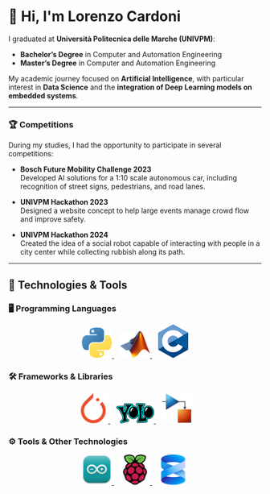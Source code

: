 # 👋 Hi, I'm Lorenzo Cardoni

I graduated at **Università Politecnica delle Marche (UNIVPM)**:
- **Bachelor’s Degree** in Computer and Automation Engineering  
- **Master’s Degree** in Computer and Automation Engineering  

My academic journey focused on **Artificial Intelligence**, with particular interest in **Data Science** and the **integration of Deep Learning models on embedded systems**.

---

### 🏆 Competitions
During my studies, I had the opportunity to participate in several competitions:

- **Bosch Future Mobility Challenge 2023**  
  Developed AI solutions for a 1:10 scale autonomous car, including recognition of street signs, pedestrians, and road lanes.  

- **UNIVPM Hackathon 2023**  
  Designed a website concept to help large events manage crowd flow and improve safety.  

- **UNIVPM Hackathon 2024**  
  Created the idea of a social robot capable of interacting with people in a city center while collecting rubbish along its path.  

---

## 🔧 Technologies & Tools

### 🖥️ Programming Languages
<p align="center">
    <a href="https://www.python.org/">
        <img src="icons/Python.png" width="60" title="Python">
    </a> &nbsp;&nbsp;
    <a href="https://www.mathworks.com/products/matlab">
        <img src="icons/Matlab.png" width="60" title="Matlab">
    </a> &nbsp;&nbsp;
    <a href="https://en.wikipedia.org/wiki/C_(programming_language)">
        <img src="icons/C.png" width="60" title="C">
    </a> 
</p>

### 🛠️ Frameworks & Libraries
<p align="center">
    <a href="https://pytorch.org/">
        <img src="icons/pytorch.png" width="60" title="Pytorch">
    </a> &nbsp;&nbsp;
    <a href="https://www.ultralytics.com/">
        <img src="icons/yolo.png" width="75" title="YOLO">
    </a> &nbsp;&nbsp;
        <a href="https://it.mathworks.com/products/simulink">
        <img src="icons/simulink.png" width="60" title="Simulink">
    </a> 
</p>

### ⚙️ Tools & Other Technologies
<p align="center">
    <a href="https://www.arduino.cc/">
        <img src="icons/Arduino.png" width="60" title="Arduino">
    </a> &nbsp;&nbsp;
    <a href="https://www.raspberrypi.com/">
        <img src="icons/raspberrry_pi.png" width="60" title="Raspberry">
    </a> &nbsp;&nbsp;
        <a href="https://www.microsoft.com/it-it/sql-server">
        <img src="icons/MSSQL.png" width="60" title="MSSQL">
    </a> 
</p>


<!--
**Lorenzo-Cardoni/Lorenzo-Cardoni** is a ✨ _special_ ✨ repository because its `README.md` (this file) appears on your GitHub profile.

Here are some ideas to get you started:

- 🔭 I’m currently working on ...
- 🌱 I’m currently learning ...
- 👯 I’m looking to collaborate on ...
- 🤔 I’m looking for help with ...
- 💬 Ask me about ...
- 📫 How to reach me: ...
- 😄 Pronouns: ...
- ⚡ Fun fact: ...
-->
